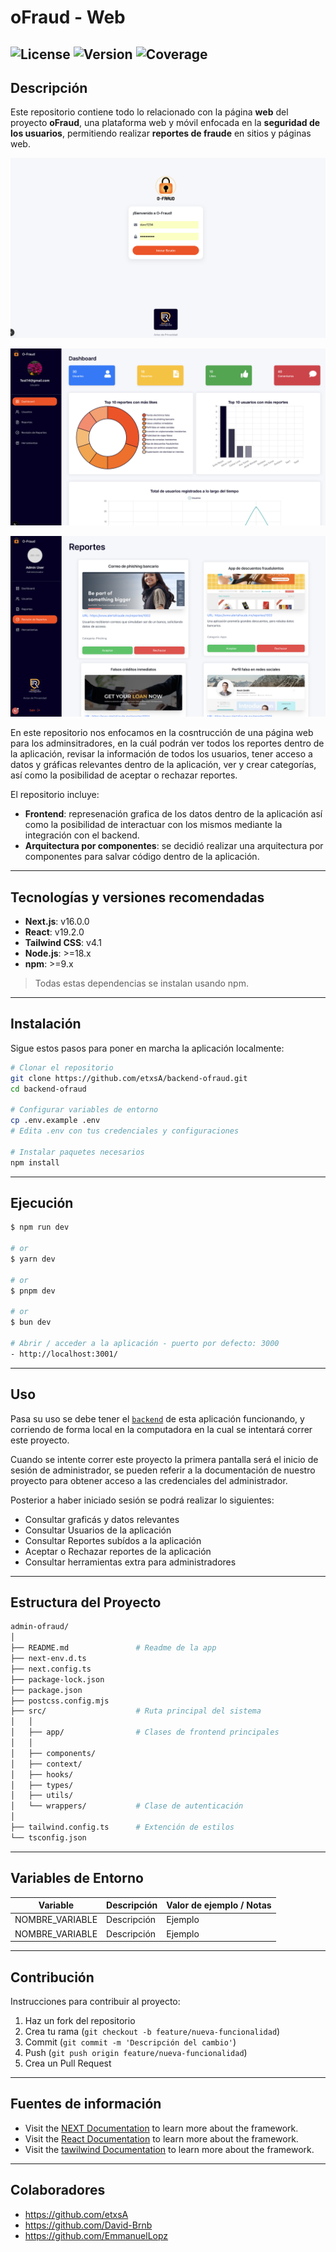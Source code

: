# oFraud - Web 

![License](https://img.shields.io/badge/license-MIT-green)
![Version](https://img.shields.io/badge/version-1.0.0-blue)
![Coverage](https://img.shields.io/badge/coverage-85%25-yellowgreen)
---

## Descripción

Este repositorio contiene todo lo relacionado con la página **web** del proyecto **oFraud**, una plataforma web y móvil enfocada en la **seguridad de los usuarios**, permitiendo realizar **reportes de fraude** en sitios y páginas web.

![Login page](https://raw.githubusercontent.com/EmmanuelLopz/admin-ofraud/main/readme_images/login.png)

![Dashboard page](https://raw.githubusercontent.com/EmmanuelLopz/admin-ofraud/main/readme_images/dashboard.png)

![Reports page](https://raw.githubusercontent.com/EmmanuelLopz/admin-ofraud/main/readme_images/reports.png)


En este repositorio nos enfocamos en la cosntrucción de una página web para los adminsitradores, en la cuál podrán ver todos los reportes dentro de la aplicación, revisar la información de todos los usuarios, tener acceso a datos y gráficas relevantes dentro de la aplicación, ver y crear categorías, así como la posibilidad de aceptar o rechazar reportes. 

El repositorio incluye:
* **Frontend**: represenación grafica de los datos dentro de la aplicación así como la posibilidad de interactuar con los mismos mediante la integración con el backend.
* **Arquitectura por componentes**: se decidió realizar una arquitectura por componentes para salvar código dentro de la aplicación.

---

## Tecnologías y versiones recomendadas
- **Next.js**: v16.0.0
- **React**: v19.2.0
- **Tailwind CSS**: v4.1
- **Node.js**: >=18.x
- **npm**: >=9.x
> Todas estas dependencias se instalan usando npm.

---

## Instalación

Sigue estos pasos para poner en marcha la aplicación localmente:

```bash
# Clonar el repositorio
git clone https://github.com/etxsA/backend-ofraud.git
cd backend-ofraud

# Configurar variables de entorno
cp .env.example .env
# Edita .env con tus credenciales y configuraciones

# Instalar paquetes necesarios
npm install

```
---

## Ejecución
```bash
$ npm run dev

# or
$ yarn dev

# or
$ pnpm dev

# or
$ bun dev

# Abrir / acceder a la aplicación - puerto por defecto: 3000
- http://localhost:3001/
```
----

## Uso

Pasa su uso se debe tener el [`backend`](https://github.com/etxsA/backend-ofraud$0)  de esta aplicación funcionando, y corriendo de forma local en la computadora en la cual se intentará correr este proyecto. 

Cuando se intente correr este proyecto la primera pantalla será el inicio de sesión de administrador, se pueden referir a la documentación de nuestro proyecto para obtener acceso a las credenciales del administrador. 

Posterior a haber iniciado sesión se podrá realizar lo siguientes:
- Consultar graficás y datos relevantes
- Consultar Usuarios de la aplicación
- Consultar Reportes subídos a la aplicación
- Aceptar o Rechazar reportes de la aplicación
- Consultar herramientas extra para administradores

---

## Estructura del Proyecto

```bash
admin-ofraud/
│
├── README.md               # Readme de la app
├── next-env.d.ts
├── next.config.ts
├── package-lock.json
├── package.json
├── postcss.config.mjs
├── src/                    # Ruta principal del sistema
│   │  
│   ├── app/                # Clases de frontend principales
│   │   
│   ├── components/
│   ├── context/
│   ├── hooks/
│   ├── types/
│   ├── utils/
│   └── wrappers/           # Clase de autenticación
│
├── tailwind.config.ts      # Extención de estilos
└── tsconfig.json
```

---

## Variables de Entorno

| Variable        | Descripción | Valor de ejemplo / Notas |
| --------------- | ----------- | ------------------------ |
| NOMBRE_VARIABLE | Descripción | Ejemplo                  |
| NOMBRE_VARIABLE | Descripción | Ejemplo                  |

---

## Contribución

Instrucciones para contribuir al proyecto:

1. Haz un fork del repositorio
2. Crea tu rama (`git checkout -b feature/nueva-funcionalidad`)
3. Commit (`git commit -m 'Descripción del cambio'`)
4. Push (`git push origin feature/nueva-funcionalidad`)
5. Crea un Pull Request

---
## Fuentes de información
- Visit the [NEXT Documentation](https://nextjs.org/docs) to learn more about the framework.
- Visit the [React Documentation](https://react.dev/) to learn more about the framework.
- Visit the [tawilwind Documentation](https://tailwindcss.com/) to learn more about the framework.

---
## Colaboradores
- https://github.com/etxsA
- https://github.com/David-Brnb
- https://github.com/EmmanuelLopz

